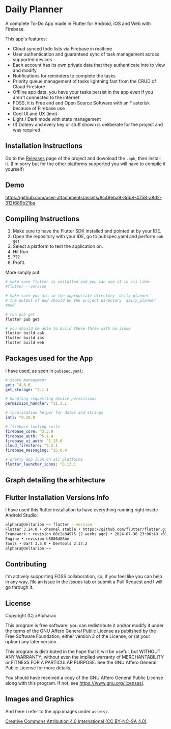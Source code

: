 # Daily Planner

A complete To-Do App made in Flutter for Android, iOS and Web with Firebase.

This app's features:
- Cloud synced todo lists via Firebase in realtime
- User authentication and guaranteed sync of task management across supported devices
- Each account has its own private data that they authenticate into to view and modify
- Notifications for reminders to complete the tasks
- Priority queue management of tasks lightning fast from the CRUD of Cloud Firestore
- Offline app data, you have your tasks persist in the app even if you aren't connected to the internet
- FOSS, it is Free and and Open Source Software with an * asterisk because of Firebase use
- Cool UI and UX (imo)
- Light / Dark mode with state management
- (!) Dotenv and every key or stuff shown is deliberate for the project and was required.

## Installation Instructions

Go to the [Releases](https://github.com/xAlpharax/daily_planner/releases) page of the project and download the `.apk`, then install it. (I'm sorry but for the other platforms supported you will have to compile it yourself)

## Demo

https://github.com/user-attachments/assets/8c49eba9-3db8-4758-a8d2-312f689b21ba

## Compiling Instructions

1. Make sure to have the Flutter SDK installed and pointed at by your IDE.
2. Open the repository with your IDE, go to pubspec.yaml and perform `pub get`
3. Select a platform to test the application on.
4. Hit Run.
5. ???
6. Profit.

More simply put:

```bash
# make sure flutter is installed and you can use it in cli like:
#flutter --version

# make sure you are in the appropriate directory `daily_planner`
# the output of pwd should be the project directory `daily_planner`
#pwd

# run pub get
flutter pub get

# you should be able to build these three with no issue
flutter build apk
flutter build ios
flutter build web
```

## Packages used for the App

I have used, as seen in `pubspec.yaml`:

```yaml
# state management
get: ^4.6.6
get_storage: ^2.1.1

# handling requesting device permissions
permission_handler: ^11.3.1

# localization helper for dates and strings
intl: ^0.19.0

# firebase tooling suite
firebase_core: ^3.3.0
firebase_auth: ^5.1.4
firebase_ui_auth: ^1.15.0
cloud_firestore: ^5.2.1
firebase_messaging: ^15.0.4

# pretty app icon on all platforms
flutter_launcher_icons: ^0.13.1
```

## Graph detailing the arhitecture

## Flutter Installation Versions Info

I have used this flutter installation to have everything running right inside Android Studio:

```bash
alphara@deltarion ~> flutter --version
Flutter 3.24.0 • channel stable • https://github.com/flutter/flutter.git
Framework • revision 80c2e84975 (2 weeks ago) • 2024-07-30 23:06:49 +0700
Engine • revision b8800d88be
Tools • Dart 3.5.0 • DevTools 2.37.2
alphara@deltarion ~>
```

## Contributing

I'm actively supporting FOSS collaboration, so, if you feel like you can help in any way, file an issue in the *Issues* tab or submit a Pull Request and I will go through it.

## License

Copyright (C) xAlpharax

This program is free software: you can redistribute it and/or modify it under the terms of the GNU Affero General Public License as published by the Free Software Foundation, either version 3 of the License, or (at your option) any later version.

This program is distributed in the hope that it will be useful, but WITHOUT ANY WARRANTY; without even the implied warranty of MERCHANTABILITY or FITNESS FOR A PARTICULAR PURPOSE. See the GNU Affero General Public License for more details.

You should have received a copy of the GNU Affero General Public License along with this program. If not, see https://www.gnu.org/licenses/.

## Images and Graphics

And here I refer to the app images under `assets/`.

[Creative Commons Attribution 4.0 International (CC BY-NC-SA 4.0)](https://creativecommons.org/licenses/by-nc-sa/4.0/).
